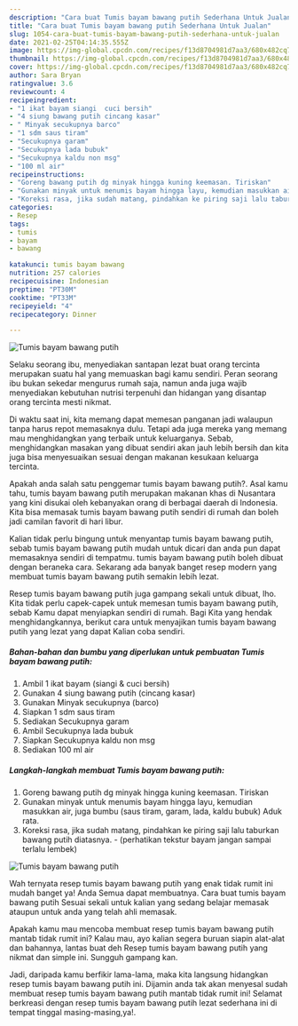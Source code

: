 ```yaml
---
description: "Cara buat Tumis bayam bawang putih Sederhana Untuk Jualan"
title: "Cara buat Tumis bayam bawang putih Sederhana Untuk Jualan"
slug: 1054-cara-buat-tumis-bayam-bawang-putih-sederhana-untuk-jualan
date: 2021-02-25T04:14:35.555Z
image: https://img-global.cpcdn.com/recipes/f13d8704981d7aa3/680x482cq70/tumis-bayam-bawang-putih-foto-resep-utama.jpg
thumbnail: https://img-global.cpcdn.com/recipes/f13d8704981d7aa3/680x482cq70/tumis-bayam-bawang-putih-foto-resep-utama.jpg
cover: https://img-global.cpcdn.com/recipes/f13d8704981d7aa3/680x482cq70/tumis-bayam-bawang-putih-foto-resep-utama.jpg
author: Sara Bryan
ratingvalue: 3.6
reviewcount: 4
recipeingredient:
- "1 ikat bayam siangi  cuci bersih"
- "4 siung bawang putih cincang kasar"
- " Minyak secukupnya barco"
- "1 sdm saus tiram"
- "Secukupnya garam"
- "Secukupnya lada bubuk"
- "Secukupnya kaldu non msg"
- "100 ml air"
recipeinstructions:
- "Goreng bawang putih dg minyak hingga kuning keemasan. Tiriskan"
- "Gunakan minyak untuk menumis bayam hingga layu, kemudian masukkan air, juga bumbu (saus tiram, garam, lada, kaldu bubuk) Aduk rata."
- "Koreksi rasa, jika sudah matang, pindahkan ke piring saji lalu taburkan bawang putih diatasnya. (perhatikan tekstur bayam jangan sampai terlalu lembek)"
categories:
- Resep
tags:
- tumis
- bayam
- bawang

katakunci: tumis bayam bawang 
nutrition: 257 calories
recipecuisine: Indonesian
preptime: "PT30M"
cooktime: "PT33M"
recipeyield: "4"
recipecategory: Dinner

---
```



![Tumis bayam bawang putih](https://img-global.cpcdn.com/recipes/f13d8704981d7aa3/680x482cq70/tumis-bayam-bawang-putih-foto-resep-utama.jpg)

Selaku seorang ibu, menyediakan santapan lezat buat orang tercinta merupakan suatu hal yang memuaskan bagi kamu sendiri. Peran seorang ibu bukan sekedar mengurus rumah saja, namun anda juga wajib menyediakan kebutuhan nutrisi terpenuhi dan hidangan yang disantap orang tercinta mesti nikmat.

Di waktu  saat ini, kita memang dapat memesan panganan jadi walaupun tanpa harus repot memasaknya dulu. Tetapi ada juga mereka yang memang mau menghidangkan yang terbaik untuk keluarganya. Sebab, menghidangkan masakan yang dibuat sendiri akan jauh lebih bersih dan kita juga bisa menyesuaikan sesuai dengan makanan kesukaan keluarga tercinta. 



Apakah anda salah satu penggemar tumis bayam bawang putih?. Asal kamu tahu, tumis bayam bawang putih merupakan makanan khas di Nusantara yang kini disukai oleh kebanyakan orang di berbagai daerah di Indonesia. Kita bisa memasak tumis bayam bawang putih sendiri di rumah dan boleh jadi camilan favorit di hari libur.

Kalian tidak perlu bingung untuk menyantap tumis bayam bawang putih, sebab tumis bayam bawang putih mudah untuk dicari dan anda pun dapat memasaknya sendiri di tempatmu. tumis bayam bawang putih boleh dibuat dengan beraneka cara. Sekarang ada banyak banget resep modern yang membuat tumis bayam bawang putih semakin lebih lezat.

Resep tumis bayam bawang putih juga gampang sekali untuk dibuat, lho. Kita tidak perlu capek-capek untuk memesan tumis bayam bawang putih, sebab Kamu dapat menyiapkan sendiri di rumah. Bagi Kita yang hendak menghidangkannya, berikut cara untuk menyajikan tumis bayam bawang putih yang lezat yang dapat Kalian coba sendiri.

<!--inarticleads1-->

##### Bahan-bahan dan bumbu yang diperlukan untuk pembuatan Tumis bayam bawang putih:

1. Ambil 1 ikat bayam (siangi &amp; cuci bersih)
1. Gunakan 4 siung bawang putih (cincang kasar)
1. Gunakan  Minyak secukupnya (barco)
1. Siapkan 1 sdm saus tiram
1. Sediakan Secukupnya garam
1. Ambil Secukupnya lada bubuk
1. Siapkan Secukupnya kaldu non msg
1. Sediakan 100 ml air




<!--inarticleads2-->

##### Langkah-langkah membuat Tumis bayam bawang putih:

1. Goreng bawang putih dg minyak hingga kuning keemasan. Tiriskan
1. Gunakan minyak untuk menumis bayam hingga layu, kemudian masukkan air, juga bumbu (saus tiram, garam, lada, kaldu bubuk) Aduk rata.
1. Koreksi rasa, jika sudah matang, pindahkan ke piring saji lalu taburkan bawang putih diatasnya. - (perhatikan tekstur bayam jangan sampai terlalu lembek)
<img src="https://img-global.cpcdn.com/steps/de79af12a3f17c13/160x128cq70/tumis-bayam-bawang-putih-langkah-memasak-3-foto.jpg" alt="Tumis bayam bawang putih">



Wah ternyata resep tumis bayam bawang putih yang enak tidak rumit ini mudah banget ya! Anda Semua dapat membuatnya. Cara buat tumis bayam bawang putih Sesuai sekali untuk kalian yang sedang belajar memasak ataupun untuk anda yang telah ahli memasak.

Apakah kamu mau mencoba membuat resep tumis bayam bawang putih mantab tidak rumit ini? Kalau mau, ayo kalian segera buruan siapin alat-alat dan bahannya, lantas buat deh Resep tumis bayam bawang putih yang nikmat dan simple ini. Sungguh gampang kan. 

Jadi, daripada kamu berfikir lama-lama, maka kita langsung hidangkan resep tumis bayam bawang putih ini. Dijamin anda tak akan menyesal sudah membuat resep tumis bayam bawang putih mantab tidak rumit ini! Selamat berkreasi dengan resep tumis bayam bawang putih lezat sederhana ini di tempat tinggal masing-masing,ya!.

